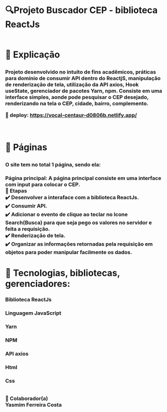 <h1> 🔍Projeto Buscador CEP - biblioteca ReactJs



  
  <br>📄 Explicação

<h3>Projeto desenvolvido no intuito de fins acadêmicos, práticas para domínio de consumir API dentro do ReactjS, manipulação de renderização de tela, utilização da API axios, Hook useState, gerenciador de pacotes Yarn, npm. Consiste em uma interface simples, aonde pode pesquisar o CEP desejado, renderizando na tela o CEP, cidade, bairro, complemento.
  
  🚀 deploy: https://vocal-centaur-d0806b.netlify.app/


<br><h1>📁 Páginas
<h3>O site tem no total 1 página, sendo ela:
<h3>Página principal: A página principal consiste em uma interface com input para colocar o CEP.
<br>🎯 Etapas
<br>✔️ Desenvolver a interaface com a biblioteca ReactJs.
<br>✔️ Consumir API.
<br>✔️ Adicionar o evento de clique ao teclar no Icone Search(Busca) para que seja pego os valores no servidor e feita a requisição.
<br>✔️ Renderização de tela.
<br>✔️ Organizar as informações retornadas pela requisição em objetos para poder manipular facilmente os dados.


<h1>🚀 Tecnologias, bibliotecas, gerenciadores:
<br><h3>Biblioteca ReactJs
<br><h3>Linguagem JavaScript
<br><h3>Yarn
<br><h3>NPM
<br><h3>API axios
<br><h3>Html
<br><h3>Css


<br>🤝 Colaborador(a)
 <br>Yasmim Ferreira Costa
